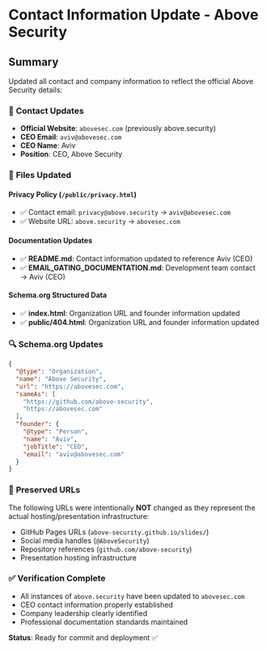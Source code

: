 # Contact Information Update - Above Security

## Summary
Updated all contact and company information to reflect the official Above Security details:

### 📧 **Contact Updates**
- **Official Website**: `abovesec.com` (previously above.security)
- **CEO Email**: `aviv@abovesec.com` 
- **CEO Name**: Aviv
- **Position**: CEO, Above Security

### 📝 **Files Updated**

#### **Privacy Policy** (`/public/privacy.html`)
- ✅ Contact email: `privacy@above.security` → `aviv@abovesec.com`
- ✅ Website URL: `above.security` → `abovesec.com`

#### **Documentation Updates**
- ✅ **README.md**: Contact information updated to reference Aviv (CEO)
- ✅ **EMAIL_GATING_DOCUMENTATION.md**: Development team contact → Aviv (CEO)

#### **Schema.org Structured Data** 
- ✅ **index.html**: Organization URL and founder information updated
- ✅ **public/404.html**: Organization URL and founder information updated

### 🔍 **Schema.org Updates**
```json
{
  "@type": "Organization",
  "name": "Above Security",
  "url": "https://abovesec.com",
  "sameAs": [
    "https://github.com/above-security",
    "https://abovesec.com"
  ],
  "founder": {
    "@type": "Person",
    "name": "Aviv",
    "jobTitle": "CEO",
    "email": "aviv@abovesec.com"
  }
}
```

### 🚫 **Preserved URLs**
The following URLs were intentionally **NOT** changed as they represent the actual hosting/presentation infrastructure:
- GitHub Pages URLs (`above-security.github.io/slides/`)
- Social media handles (`@AboveSecurity`)
- Repository references (`github.com/above-security`)
- Presentation hosting infrastructure

### ✅ **Verification Complete**
- All instances of `above.security` have been updated to `abovesec.com`
- CEO contact information properly established
- Company leadership clearly identified
- Professional documentation standards maintained

**Status**: Ready for commit and deployment ✅

